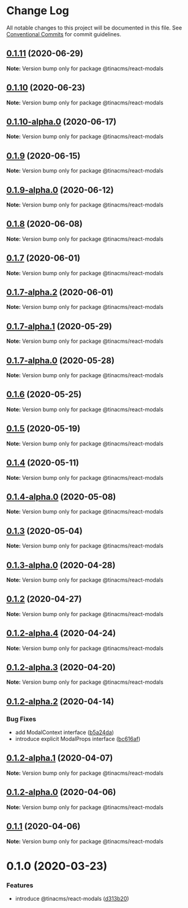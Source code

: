 # Change Log

All notable changes to this project will be documented in this file.
See [Conventional Commits](https://conventionalcommits.org) for commit guidelines.

## [0.1.11](https://github.com/tinacms/tinacms/compare/@tinacms/react-modals@0.1.10...@tinacms/react-modals@0.1.11) (2020-06-29)

**Note:** Version bump only for package @tinacms/react-modals





## [0.1.10](https://github.com/tinacms/tinacms/compare/@tinacms/react-modals@0.1.10-alpha.0...@tinacms/react-modals@0.1.10) (2020-06-23)

**Note:** Version bump only for package @tinacms/react-modals





## [0.1.10-alpha.0](https://github.com/tinacms/tinacms/compare/@tinacms/react-modals@0.1.9...@tinacms/react-modals@0.1.10-alpha.0) (2020-06-17)

**Note:** Version bump only for package @tinacms/react-modals





## [0.1.9](https://github.com/tinacms/tinacms/compare/@tinacms/react-modals@0.1.9-alpha.0...@tinacms/react-modals@0.1.9) (2020-06-15)

**Note:** Version bump only for package @tinacms/react-modals





## [0.1.9-alpha.0](https://github.com/tinacms/tinacms/compare/@tinacms/react-modals@0.1.8...@tinacms/react-modals@0.1.9-alpha.0) (2020-06-12)

**Note:** Version bump only for package @tinacms/react-modals





## [0.1.8](https://github.com/tinacms/tinacms/compare/@tinacms/react-modals@0.1.7...@tinacms/react-modals@0.1.8) (2020-06-08)

**Note:** Version bump only for package @tinacms/react-modals





## [0.1.7](https://github.com/tinacms/tinacms/compare/@tinacms/react-modals@0.1.7-alpha.2...@tinacms/react-modals@0.1.7) (2020-06-01)

**Note:** Version bump only for package @tinacms/react-modals





## [0.1.7-alpha.2](https://github.com/tinacms/tinacms/compare/@tinacms/react-modals@0.1.7-alpha.1...@tinacms/react-modals@0.1.7-alpha.2) (2020-06-01)

**Note:** Version bump only for package @tinacms/react-modals





## [0.1.7-alpha.1](https://github.com/tinacms/tinacms/compare/@tinacms/react-modals@0.1.7-alpha.0...@tinacms/react-modals@0.1.7-alpha.1) (2020-05-29)

**Note:** Version bump only for package @tinacms/react-modals





## [0.1.7-alpha.0](https://github.com/tinacms/tinacms/compare/@tinacms/react-modals@0.1.6...@tinacms/react-modals@0.1.7-alpha.0) (2020-05-28)

**Note:** Version bump only for package @tinacms/react-modals





## [0.1.6](https://github.com/tinacms/tinacms/compare/@tinacms/react-modals@0.1.5...@tinacms/react-modals@0.1.6) (2020-05-25)

**Note:** Version bump only for package @tinacms/react-modals





## [0.1.5](https://github.com/tinacms/tinacms/compare/@tinacms/react-modals@0.1.4...@tinacms/react-modals@0.1.5) (2020-05-19)

**Note:** Version bump only for package @tinacms/react-modals





## [0.1.4](https://github.com/tinacms/tinacms/compare/@tinacms/react-modals@0.1.4-alpha.0...@tinacms/react-modals@0.1.4) (2020-05-11)

**Note:** Version bump only for package @tinacms/react-modals





## [0.1.4-alpha.0](https://github.com/tinacms/tinacms/compare/@tinacms/react-modals@0.1.3...@tinacms/react-modals@0.1.4-alpha.0) (2020-05-08)

**Note:** Version bump only for package @tinacms/react-modals





## [0.1.3](https://github.com/tinacms/tinacms/compare/@tinacms/react-modals@0.1.3-alpha.0...@tinacms/react-modals@0.1.3) (2020-05-04)

**Note:** Version bump only for package @tinacms/react-modals





## [0.1.3-alpha.0](https://github.com/tinacms/tinacms/compare/@tinacms/react-modals@0.1.2...@tinacms/react-modals@0.1.3-alpha.0) (2020-04-28)

**Note:** Version bump only for package @tinacms/react-modals





## [0.1.2](https://github.com/tinacms/tinacms/compare/@tinacms/react-modals@0.1.2-alpha.4...@tinacms/react-modals@0.1.2) (2020-04-27)

**Note:** Version bump only for package @tinacms/react-modals





## [0.1.2-alpha.4](https://github.com/tinacms/tinacms/compare/@tinacms/react-modals@0.1.2-alpha.3...@tinacms/react-modals@0.1.2-alpha.4) (2020-04-24)

**Note:** Version bump only for package @tinacms/react-modals





## [0.1.2-alpha.3](https://github.com/tinacms/tinacms/compare/@tinacms/react-modals@0.1.2-alpha.2...@tinacms/react-modals@0.1.2-alpha.3) (2020-04-20)

**Note:** Version bump only for package @tinacms/react-modals





## [0.1.2-alpha.2](https://github.com/tinacms/tinacms/compare/@tinacms/react-modals@0.1.2-alpha.1...@tinacms/react-modals@0.1.2-alpha.2) (2020-04-14)


### Bug Fixes

* add ModalContext interface ([b5a24da](https://github.com/tinacms/tinacms/commit/b5a24da))
* introduce explicit ModalProps interface ([bc616af](https://github.com/tinacms/tinacms/commit/bc616af))





## [0.1.2-alpha.1](https://github.com/tinacms/tinacms/compare/@tinacms/react-modals@0.1.2-alpha.0...@tinacms/react-modals@0.1.2-alpha.1) (2020-04-07)

**Note:** Version bump only for package @tinacms/react-modals





## [0.1.2-alpha.0](https://github.com/tinacms/tinacms/compare/@tinacms/react-modals@0.1.1...@tinacms/react-modals@0.1.2-alpha.0) (2020-04-06)

**Note:** Version bump only for package @tinacms/react-modals





## [0.1.1](https://github.com/tinacms/tinacms/compare/@tinacms/react-modals@0.1.0...@tinacms/react-modals@0.1.1) (2020-04-06)

**Note:** Version bump only for package @tinacms/react-modals





# 0.1.0 (2020-03-23)


### Features

* introduce @tinacms/react-modals ([d313b20](https://github.com/tinacms/tinacms/commit/d313b20))
